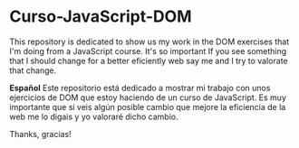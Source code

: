 # Curso-JavaScript-DOM
This repository is dedicated to show us my work in the DOM exercises that I'm doing from a JavaScript course. 
It's so important If you see something that I should change for a better eficiently web say me and I try to valorate that change.

**Español**
Este repositorio está dedicado a mostrar mi trabajo con unos ejercicios de DOM que estoy haciendo de un curso de JavaScript.
Es muy importante que si veis algún posible cambio que mejore la eficiencia de la web me lo digais y yo valoraré dicho cambio.

Thanks, gracias!
